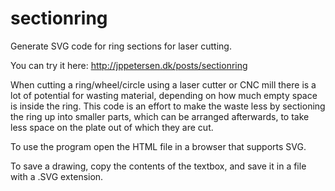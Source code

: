 sectionring
===========

Generate SVG code for ring sections for laser cutting.

You can try it here: http://jppetersen.dk/posts/sectionring

When cutting a ring/wheel/circle using a laser cutter or CNC mill there
is a lot of potential for wasting material, depending on how much empty space is inside the ring. This code is an effort to make the waste less by sectioning the ring up into smaller parts, which can be arranged afterwards, to take less space on the plate out of which they are cut.

To use the program open the HTML file in a browser that supports SVG.

To save a drawing, copy the contents of the textbox, and save it in
a file with a .SVG extension.

